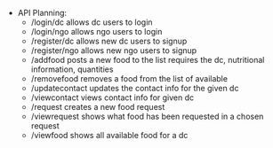*   API Planning:
    * /login/dc allows dc users to login   
    * /login/ngo allows ngo users to login
    * /register/dc allows new dc users to signup
    * /register/ngo allows new ngo users to signup
    * /addfood posts a new food to the list requires the dc, nutritional information, quantities
    * /removefood removes a food from the list of available
    * /updatecontact updates the contact info for the given dc
    * /viewcontact views contact info for given dc
    * /request creates a new food request
    * /viewrequest shows what food has been requested in a chosen request
    * /viewfood shows all available food for a dc